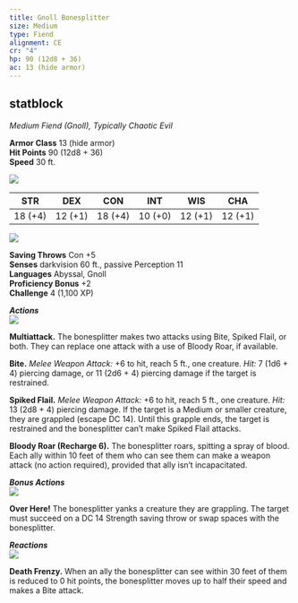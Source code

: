 ```yaml
---
title: Gnoll Bonesplitter
size: Medium
type: Fiend
alignment: CE
cr: "4"
hp: 90 (12d8 + 36)
ac: 13 (hide armor)
---
```


## statblock

_Medium Fiend (Gnoll), Typically Chaotic Evil_

**Armor Class** 13 (hide armor)  
**Hit Points** 90 (12d8 + 36)  
**Speed** 30 ft.

![](https://www.dndbeyond.com/file-attachments/0/579/stat-block-header-bar.svg)

|STR|DEX|CON|INT|WIS|CHA|
|---|---|---|---|---|---|
|18 (+4)|12 (+1)|18 (+4)|10 (+0)|12 (+1)|12 (+1)|

![](https://www.dndbeyond.com/file-attachments/0/579/stat-block-header-bar.svg)

**Saving Throws** Con +5  
**Senses** darkvision 60 ft., passive Perception 11  
**Languages** Abyssal, Gnoll  
**Proficiency Bonus** +2  
**Challenge** 4 (1,100 XP)

_**Actions**_  
![](https://www.dndbeyond.com/file-attachments/0/579/stat-block-header-bar.svg)

**Multiattack.** The bonesplitter makes two attacks using Bite, Spiked Flail, or both. They can replace one attack with a use of Bloody Roar, if available.

**Bite.** _Melee Weapon Attack:_ +6 to hit, reach 5 ft., one creature. _Hit:_ 7 (1d6 + 4) piercing damage, or 11 (2d6 + 4) piercing damage if the target is restrained.

**Spiked Flail.** _Melee Weapon Attack:_ +6 to hit, reach 5 ft., one creature. _Hit:_ 13 (2d8 + 4) piercing damage. If the target is a Medium or smaller creature, they are grappled (escape DC 14). Until this grapple ends, the target is restrained and the bonesplitter can’t make Spiked Flail attacks.

**Bloody Roar (Recharge 6).** The bonesplitter roars, spitting a spray of blood. Each ally within 10 feet of them who can see them can make a weapon attack (no action required), provided that ally isn’t incapacitated.

_**Bonus Actions**_  
![](https://www.dndbeyond.com/file-attachments/0/579/stat-block-header-bar.svg)

**Over Here!** The bonesplitter yanks a creature they are grappling. The target must succeed on a DC 14 Strength saving throw or swap spaces with the bonesplitter.

_**Reactions**_  
![](https://www.dndbeyond.com/file-attachments/0/579/stat-block-header-bar.svg)

**Death Frenzy.** When an ally the bonesplitter can see within 30 feet of them is reduced to 0 hit points, the bonesplitter moves up to half their speed and makes a Bite attack.
